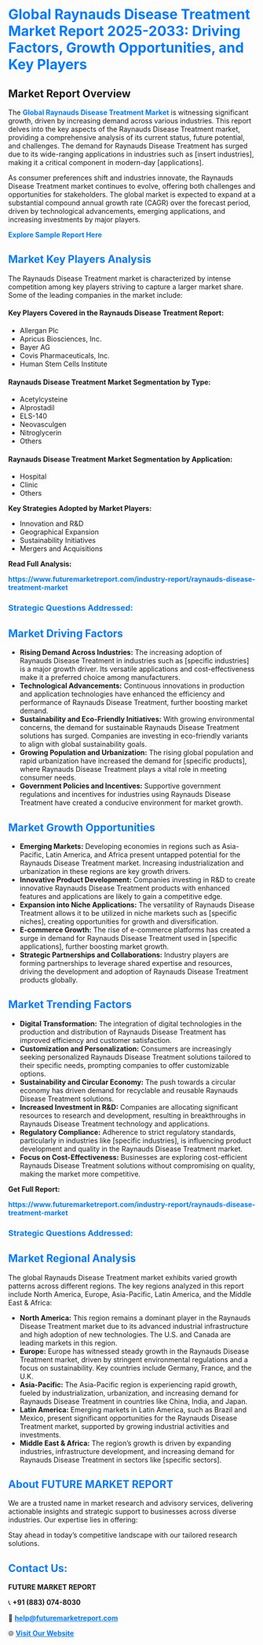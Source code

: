 <h1 style="color: #007BFF;">Global Raynauds Disease Treatment Market Report 2025-2033: Driving Factors, Growth Opportunities, and Key Players</h1>

<section id="overview">
<h2>Market Report Overview</h2>
<p>The <a href="https://www.futuremarketreport.com/industry-report/raynauds-disease-treatment-market" style="color: #007BFF; text-decoration: none;"><strong>Global Raynauds Disease Treatment Market</strong></a> is witnessing significant growth, driven by increasing demand across various industries. This report delves into the key aspects of the Raynauds Disease Treatment market, providing a comprehensive analysis of its current status, future potential, and challenges. The demand for Raynauds Disease Treatment has surged due to its wide-ranging applications in industries such as [insert industries], making it a critical component in modern-day [applications].</p>
<p>As consumer preferences shift and industries innovate, the Raynauds Disease Treatment market continues to evolve, offering both challenges and opportunities for stakeholders. The global market is expected to expand at a substantial compound annual growth rate (CAGR) over the forecast period, driven by technological advancements, emerging applications, and increasing investments by major players.</p>
</section>

<section id="overview">
<p><a href="https://www.futuremarketreport.com/request-sample/reportId=53846" style="color: #007BFF; text-decoration: none;"><strong>Explore Sample Report Here</strong></a></p>
</section>

<section id="key-players">
<h2 style="color: #007BFF;">Market Key Players Analysis</h2>
<p>The Raynauds Disease Treatment market is characterized by intense competition among key players striving to capture a larger market share. Some of the leading companies in the market include:</p>
<h4>Key Players Covered in the Raynauds Disease Treatment Report:</h4>
<ul><li>Allergan Plc</li><li>Apricus Biosciences, Inc.</li><li>Bayer AG</li><li>Covis Pharmaceuticals, Inc.</li><li>Human Stem Cells Institute</li></ul>
<h4>Raynauds Disease Treatment Market Segmentation by Type:</h4>
<ul><li>Acetylcysteine</li><li>Alprostadil</li><li>ELS-140</li><li>Neovasculgen</li><li>Nitroglycerin</li><li>Others</li></ul>

<h4>Raynauds Disease Treatment Market Segmentation by Application:</h4>
<ul><li>Hospital</li><li>Clinic</li><li>Others</li></ul>
<p><strong>Key Strategies Adopted by Market Players:</strong></p>
<ul>
<li>Innovation and R&D</li>
<li>Geographical Expansion</li>
<li>Sustainability Initiatives</li>
<li>Mergers and Acquisitions</li>
</ul>
</section>

<section>
<p><strong>Read Full Analysis: </strong></p><a href="https://www.futuremarketreport.com/industry-report/raynauds-disease-treatment-market" style="color: #007BFF; text-decoration: none;"><strong>https://www.futuremarketreport.com/industry-report/raynauds-disease-treatment-market</strong></a>
<h3 style="color: #007BFF;">Strategic Questions Addressed:</h3>
</section>

<section id="driving-factors">
<h2 style="color: #007BFF;">Market Driving Factors</h2>
<ul>
<li><strong>Rising Demand Across Industries:</strong> The increasing adoption of Raynauds Disease Treatment in industries such as [specific industries] is a major growth driver. Its versatile applications and cost-effectiveness make it a preferred choice among manufacturers.</li>
<li><strong>Technological Advancements:</strong> Continuous innovations in production and application technologies have enhanced the efficiency and performance of Raynauds Disease Treatment, further boosting market demand.</li>
<li><strong>Sustainability and Eco-Friendly Initiatives:</strong> With growing environmental concerns, the demand for sustainable Raynauds Disease Treatment solutions has surged. Companies are investing in eco-friendly variants to align with global sustainability goals.</li>
<li><strong>Growing Population and Urbanization:</strong> The rising global population and rapid urbanization have increased the demand for [specific products], where Raynauds Disease Treatment plays a vital role in meeting consumer needs.</li>
<li><strong>Government Policies and Incentives:</strong> Supportive government regulations and incentives for industries using Raynauds Disease Treatment have created a conducive environment for market growth.</li>
</ul>
</section>

<section id="growth-opportunities">
<h2 style="color: #007BFF;">Market Growth Opportunities</h2>
<ul>
<li><strong>Emerging Markets:</strong> Developing economies in regions such as Asia-Pacific, Latin America, and Africa present untapped potential for the Raynauds Disease Treatment market. Increasing industrialization and urbanization in these regions are key growth drivers.</li>
<li><strong>Innovative Product Development:</strong> Companies investing in R&D to create innovative Raynauds Disease Treatment products with enhanced features and applications are likely to gain a competitive edge.</li>
<li><strong>Expansion into Niche Applications:</strong> The versatility of Raynauds Disease Treatment allows it to be utilized in niche markets such as [specific niches], creating opportunities for growth and diversification.</li>
<li><strong>E-commerce Growth:</strong> The rise of e-commerce platforms has created a surge in demand for Raynauds Disease Treatment used in [specific applications], further boosting market growth.</li>
<li><strong>Strategic Partnerships and Collaborations:</strong> Industry players are forming partnerships to leverage shared expertise and resources, driving the development and adoption of Raynauds Disease Treatment products globally.</li>
</ul>
</section>

<section id="trending-factors">
<h2 style="color: #007BFF;">Market Trending Factors</h2>
<ul>
<li><strong>Digital Transformation:</strong> The integration of digital technologies in the production and distribution of Raynauds Disease Treatment has improved efficiency and customer satisfaction.</li>
<li><strong>Customization and Personalization:</strong> Consumers are increasingly seeking personalized Raynauds Disease Treatment solutions tailored to their specific needs, prompting companies to offer customizable options.</li>
<li><strong>Sustainability and Circular Economy:</strong> The push towards a circular economy has driven demand for recyclable and reusable Raynauds Disease Treatment solutions.</li>
<li><strong>Increased Investment in R&D:</strong> Companies are allocating significant resources to research and development, resulting in breakthroughs in Raynauds Disease Treatment technology and applications.</li>
<li><strong>Regulatory Compliance:</strong> Adherence to strict regulatory standards, particularly in industries like [specific industries], is influencing product development and quality in the Raynauds Disease Treatment market.</li>
<li><strong>Focus on Cost-Effectiveness:</strong> Businesses are exploring cost-efficient Raynauds Disease Treatment solutions without compromising on quality, making the market more competitive.</li>
</ul>
</section>

<section>
<p><strong>Get Full Report: </strong></p><a href="https://www.futuremarketreport.com/industry-report/raynauds-disease-treatment-market" style="color: #007BFF; text-decoration: none;"><strong>https://www.futuremarketreport.com/industry-report/raynauds-disease-treatment-market</strong></a>
<h3 style="color: #007BFF;">Strategic Questions Addressed:</h3>
</section>


<section id="regional-analysis">
<h2 style="color: #007BFF;">Market Regional Analysis</h2>
<p>The global Raynauds Disease Treatment market exhibits varied growth patterns across different regions. The key regions analyzed in this report include North America, Europe, Asia-Pacific, Latin America, and the Middle East & Africa:</p>
<ul>
<li><strong>North America:</strong> This region remains a dominant player in the Raynauds Disease Treatment market due to its advanced industrial infrastructure and high adoption of new technologies. The U.S. and Canada are leading markets in this region.</li>
<li><strong>Europe:</strong> Europe has witnessed steady growth in the Raynauds Disease Treatment market, driven by stringent environmental regulations and a focus on sustainability. Key countries include Germany, France, and the U.K.</li>
<li><strong>Asia-Pacific:</strong> The Asia-Pacific region is experiencing rapid growth, fueled by industrialization, urbanization, and increasing demand for Raynauds Disease Treatment in countries like China, India, and Japan.</li>
<li><strong>Latin America:</strong> Emerging markets in Latin America, such as Brazil and Mexico, present significant opportunities for the Raynauds Disease Treatment market, supported by growing industrial activities and investments.</li>
<li><strong>Middle East & Africa:</strong> The region’s growth is driven by expanding industries, infrastructure development, and increasing demand for Raynauds Disease Treatment in sectors like [specific sectors].</li>
</ul>
</section>

<footer>
<h2 style="color: #007BFF;">About FUTURE MARKET REPORT</h2>
<p>We are a trusted name in market research and advisory services, delivering actionable insights and strategic support to businesses across diverse industries. Our expertise lies in offering:</p>

<p>Stay ahead in today’s competitive landscape with our tailored research solutions.</p>

<h2 style="color: #007BFF;">Contact Us:</h2>
<p><strong>FUTURE MARKET REPORT</strong></p>
<p>📞 <strong>+91 (883) 074-8030</strong></p>
<p>📧 <strong><a href="mailto:help@futuremarketreport.com" style="color: #007BFF;">help@futuremarketreport.com</a></strong></p>
<p>🌐 <strong><a href="https://www.futuremarketreport.com/" style="color: #007BFF;">Visit Our Website</a></strong></p>
</footer>